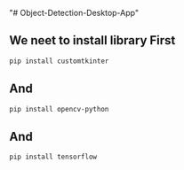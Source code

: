 "# Object-Detection-Desktop-App" 

## We neet to install library First
```bash
pip install customtkinter
```
## And
```bash
pip install opencv-python
```
## And
```bash
pip install tensorflow
```

